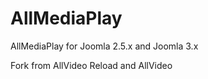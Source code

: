 AllMediaPlay
============

AllMediaPlay for Joomla 2.5.x and Joomla 3.x

Fork from AllVideo Reload and AllVideo
